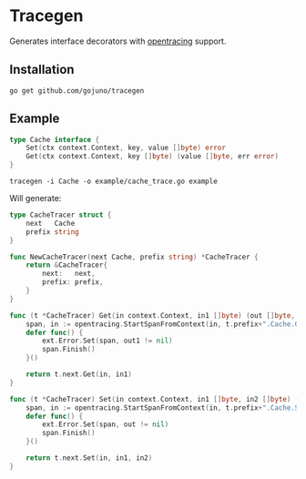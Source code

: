 Tracegen
========

Generates interface decorators with [opentracing](http://opentracing.io) support.

Installation
------------

```
go get github.com/gojuno/tracegen
```

Example
-------

```go
type Cache interface {
	Set(ctx context.Context, key, value []byte) error
	Get(ctx context.Context, key []byte) (value []byte, err error)
}
```

```
tracegen -i Cache -o example/cache_trace.go example
```

Will generate:
```go
type CacheTracer struct {
	next   Cache
	prefix string
}

func NewCacheTracer(next Cache, prefix string) *CacheTracer {
	return &CacheTracer{
		next:   next,
		prefix: prefix,
	}
}

func (t *CacheTracer) Get(in context.Context, in1 []byte) (out []byte, out1 error) {
	span, in := opentracing.StartSpanFromContext(in, t.prefix+".Cache.Get")
	defer func() {
		ext.Error.Set(span, out1 != nil)
		span.Finish()
	}()

	return t.next.Get(in, in1)
}

func (t *CacheTracer) Set(in context.Context, in1 []byte, in2 []byte) (out error) {
	span, in := opentracing.StartSpanFromContext(in, t.prefix+".Cache.Set")
	defer func() {
		ext.Error.Set(span, out != nil)
		span.Finish()
	}()

	return t.next.Set(in, in1, in2)
}
```
